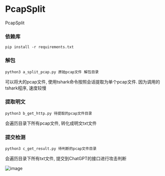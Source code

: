 # PcapSplit
PcapSplit

### 依赖库
``` pip install -r requirements.txt ```

### 解包
``` python3 a_split_pcap.py 原始pcap文件 解包目录 ```

可以将大的pcap文件, 使用tshark命令按照会话提取为单个pcap文件.
因为调用的tshark程序, 速度较慢


### 提取明文
``` python3 b_get_http.py 待提取的pcap文件目录 ```

会遍历目录下所有pcap文件, 转化成明文txt文件

### 提交检测
``` python3 c_get_result.py 待判断的pcap文件目录 ```

会遍历目录下所有txt文件, 提交到ChatGPT的接口进行攻击判断

![image](https://user-images.githubusercontent.com/17432059/221515617-df2ab5d8-d862-489a-b509-81c0e495cf0f.png)
